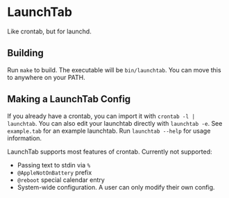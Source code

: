 # LaunchTab
Like crontab, but for launchd.

## Building
Run `make` to build. The executable will be `bin/launchtab`. You can move this
to anywhere on your PATH.

## Making a LaunchTab Config
If you already have a crontab, you can import it with `crontab -l | launchtab`.
You can also edit your launchtab directly with `launchtab -e`. See `example.tab`
for an example launchtab. Run `launchtab --help` for usage information.

LaunchTab supports most features of crontab. Currently not supported:
- Passing text to stdin via `%`
- `@AppleNotOnBattery` prefix
- `@reboot` special calendar entry
- System-wide configuration. A user can only modify their own config.
